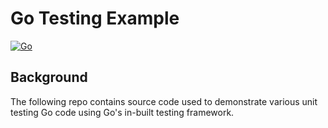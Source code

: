 # Go Testing Example

[![Go](https://github.com/cloudacademy/go-testing/actions/workflows/go.yml/badge.svg)](https://github.com/cloudacademy/go-testing/actions/workflows/go.yml)

## Background
The following repo contains source code used to demonstrate various unit testing Go code using Go's in-built testing framework.

